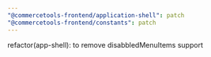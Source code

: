 ```yaml
---
"@commercetools-frontend/application-shell": patch
"@commercetools-frontend/constants": patch
---
```


refactor(app-shell): to remove disabbledMenuItems support
